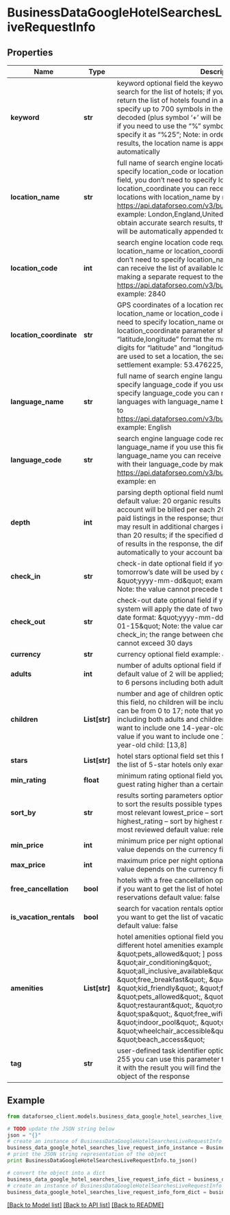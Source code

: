 # BusinessDataGoogleHotelSearchesLiveRequestInfo


## Properties

Name | Type | Description | Notes
------------ | ------------- | ------------- | -------------
**keyword** | **str** | keyword optional field the keyword you specify is used to search for the list of hotels; if you don’t use this field, we will return the list of hotels found in a specified location; you can specify up to 700 symbols in the keyword filed all %## will be decoded (plus symbol ‘+’ will be decoded to a space character) if you need to use the “%” symbol for your keyword, please specify it as “%25”; Note: in order to obtain accurate search results, the location name is appended to the keyword automatically | [optional] 
**location_name** | **str** | full name of search engine location required field if you don’t specify location_code or location_coordinate if you use this field, you don’t need to specify location_code or location_coordinate you can receive the list of available locations with location_name by making a separate request to https://api.dataforseo.com/v3/business_data/google/locations example: London,England,United Kingdom Note: in order to obtain accurate search results, the location_name you specify will be automatically appended to the keyword | [optional] 
**location_code** | **int** | search engine location code required field if you don’t specify location_name or location_coordinate if you use this field, you don’t need to specify location_name or location_coordinate you can receive the list of available locations with location_code by making a separate request to the https://api.dataforseo.com/v3/business_data/google/locations example: 2840 | [optional] 
**location_coordinate** | **str** | GPS coordinates of a location required field if you don’t specify location_name or location_code if you use this field, you don’t need to specify location_name or location_code location_coordinate parameter should be specified in the “latitude,longitude” format the maximum number of decimal digits for “latitude” and “longitude”: 7 Note: if the coordinates are used to set a location, the search will occur in the nearest settlement example: 53.476225,-2.243572 | [optional] 
**language_name** | **str** | full name of search engine language required field if you don’t specify language_code if you use this field, you don’t need to specify language_code you can receive the list of available languages with language_name by making a separate request to https://api.dataforseo.com/v3/business_data/google/languages example: English | [optional] 
**language_code** | **str** | search engine language code required field if you don’t specify language_name if you use this field, you don’t need to specify language_name you can receive the list of available languages with their language_code by making a separate request to https://api.dataforseo.com/v3/business_data/google/languages example: en | [optional] 
**depth** | **int** | parsing depth optional field number of results in Google Hotels default value: 20 organic results max value: 140 Note: your account will be billed per each 20 organic results regardless of paid listings in the response; thus, setting a depth above 20 may result in additional charges if Google Hotels return more than 20 results; if the specified depth is higher than the number of results in the response, the difference will be refunded automatically to your account balance | [optional] 
**check_in** | **str** | check-in date optional field if you don’t specify this field, tomorrow’s date will be used by default; date format: \&quot;yyyy-mm-dd\&quot; example: \&quot;2019-01-15\&quot; Note: the value cannot precede the today’s date | [optional] 
**check_out** | **str** | check-out date optional field if you don’t specify this field, our system will apply the date of two days from now by default; date format: \&quot;yyyy-mm-dd\&quot; example: \&quot;2019-01-15\&quot; Note: the value cannot be less than or equal to check_in; the range between check_in and check_out values cannot exceed 30 days | [optional] 
**currency** | **str** | currency optional field example: \&quot;USD\&quot; | [optional] 
**adults** | **int** | number of adults optional field if you don’t specify this field, the default value of 2 will be applied; note that you can specify up to 6 persons including both adults and children example: 1 | [optional] 
**children** | **List[str]** | number and age of children optional field if you don’t specify this field, no children will be included in the search; age of child can be from 0 to 17; note that you can specify up to 6 persons including both adults and children set the following value if you want to include one 14-year-old child: [14] set the following value if you want to include one 13-year-old child and one 8-year-old child: [13,8] | [optional] 
**stars** | **List[str]** | hotel stars optional field set this field to [5] if you want to get the list of 5-star hotels only example: [3,4,5] | [optional] 
**min_rating** | **float** | minimum rating optional field you can use this field to specify guest rating higher than a certain value example: 2.5 | [optional] 
**sort_by** | **str** | results sorting parameters optional field you can use this field to sort the results possible types of sorting: relevance – sort by most relevant lowest_price – sort by the lowest price highest_rating – sort by highest rating most_reviewed – sort by most reviewed default value: relevance | [optional] 
**min_price** | **int** | minimum price per night optional field the currency of this value depends on the currency field example: 100 | [optional] 
**max_price** | **int** | maximum price per night optional field the currency of this value depends on the currency field example: 600 | [optional] 
**free_cancellation** | **bool** | hotels with a free cancellation optional field set this field to true if you want to get the list of hotels with free cancellation of reservations default value: false | [optional] 
**is_vacation_rentals** | **bool** | search for vacation rentals optional field set this field to true if you want to get the list of vacation rentals instead of hotels default value: false | [optional] 
**amenities** | **List[str]** | hotel amenities optional field you can use this field to specify different hotel amenities example:   [             \&quot;free_parking\&quot;,             \&quot;pets_allowed\&quot;         ]  possible values: \&quot;air_conditioning\&quot;, \&quot;all_inclusive_available\&quot;, \&quot;bar\&quot;, \&quot;free_breakfast\&quot;, \&quot;fitness_center\&quot;, \&quot;kid_friendly\&quot;, \&quot;free_parking\&quot;, \&quot;pets_allowed\&quot;, \&quot;pool\&quot;, \&quot;restaurant\&quot;, \&quot;room_service\&quot;, \&quot;spa\&quot;, \&quot;free_wifi\&quot;, \&quot;parking\&quot;, \&quot;indoor_pool\&quot;, \&quot;outdoor_pool\&quot;, \&quot;wheelchair_accessible\&quot;, \&quot;beach_access\&quot; | [optional] 
**tag** | **str** | user-defined task identifier optional field the character limit is 255 you can use this parameter to identify the task and match it with the result you will find the specified tag value in the data object of the response | [optional] 

## Example

```python
from dataforseo_client.models.business_data_google_hotel_searches_live_request_info import BusinessDataGoogleHotelSearchesLiveRequestInfo

# TODO update the JSON string below
json = "{}"
# create an instance of BusinessDataGoogleHotelSearchesLiveRequestInfo from a JSON string
business_data_google_hotel_searches_live_request_info_instance = BusinessDataGoogleHotelSearchesLiveRequestInfo.from_json(json)
# print the JSON string representation of the object
print BusinessDataGoogleHotelSearchesLiveRequestInfo.to_json()

# convert the object into a dict
business_data_google_hotel_searches_live_request_info_dict = business_data_google_hotel_searches_live_request_info_instance.to_dict()
# create an instance of BusinessDataGoogleHotelSearchesLiveRequestInfo from a dict
business_data_google_hotel_searches_live_request_info_form_dict = business_data_google_hotel_searches_live_request_info.from_dict(business_data_google_hotel_searches_live_request_info_dict)
```
[[Back to Model list]](../README.md#documentation-for-models) [[Back to API list]](../README.md#documentation-for-api-endpoints) [[Back to README]](../README.md)



